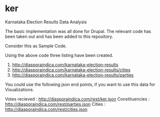 ker
===

Karnataka Election Results Data Analysis

The basic implementation was all done for Drupal. The relevant code has been taken out and has been added to this repository. 

Consider this as Sample Code. 

Using the above code three listing have been created. 

 1. http://diasporaindica.com/karnataka-election-results
 2. http://diasporaindica.com/karnataka-election-results/cities
 3. http://diasporaindica.com/karnataka-election-results/parties

You could use the following json end points, if you want to use this data for Visualizations. 

Votes recieved : http://diasporaindica.com/rest/ker.json
Constituencies : http://diasporaindica.com/rest/parties.json
Cities         : http://diasporaindica.com/rest/cities.json